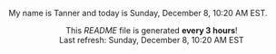 My name is Tanner and today is Sunday, December 8, 10:20 AM EST.

<p align="center">This <i>README</i> file is generated <b>every 3 hours</b>!</br>Last refresh: Sunday, December 8, 10:20 AM EST<br /></p>
